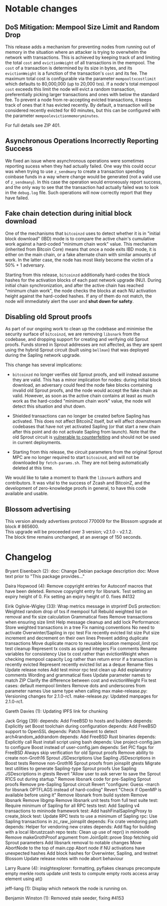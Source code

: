 Notable changes
===============

DoS Mitigation: Mempool Size Limit and Random Drop
--------------------------------------------------

This release adds a mechanism for preventing nodes from running out of memory
in the situation where an attacker is trying to overwhelm the network with
transactions. This is achieved by keeping track of and limiting the total
`cost` and `evictionWeight` of all transactions in the mempool. The `cost` of a
transaction is determined by its size in bytes, and its `evictionWeight` is a
function of the transaction's `cost` and its fee. The maximum total cost is
configurable via the parameter `mempooltxcostlimit` which defaults to
80,000,000 (up to 20,000 txs). If a node's total mempool `cost` exceeds this
limit the node will evict a random transaction, preferentially picking larger
transactions and ones with below the standard fee. To prevent a node from
re-accepting evicted transactions, it keeps track of ones that it has evicted
recently. By default, a transaction will be considered recently evicted for 60
minutes, but this can be configured with the parameter
`mempoolevictionmemoryminutes`.

For full details see ZIP 401.

Asynchronous Operations Incorrectly Reporting Success
-----------------------------------------------------
We fixed an issue where asynchronous operations were sometimes reporting sucess
when they had actually failed. One way this could occur was when trying to use
`z_sendmany` to create a transaction spending coinbase funds in a way where
change would be generated (not a valid use of `z_sendmany`). In this case the
operation would erroneously report success, and the only way to see that the
transaction had actually failed was to look in the `debug.log` file. Such
operations will now correctly report that they have failed.

Fake chain detection during initial block download
--------------------------------------------------

One of the mechanisms that `bitcoinzd` uses to detect whether it is in "initial
block download" (IBD) mode is to compare the active chain's cumulative work
against a hard-coded "minimum chain work" value. This mechanism (inherited from
Bitcoin Core) means that once a node exits IBD mode, it is either on the main
chain, or a fake alternate chain with similar amounts of work. In the latter
case, the node has most likely become the victim of a 50% + 1 adversary.

Starting from this release, `bitcoinzd` additionally hard-codes the block hashes
for the activation blocks of each past network upgrade (NU). During initial
chain synchronization, and after the active chain has reached "minimum chain
work", the node checks the blocks at each NU activation height against the
hard-coded hashes. If any of them do not match, the node will immediately alert
the user and **shut down for safety**.

Disabling old Sprout proofs
---------------------------

As part of our ongoing work to clean up the codebase and minimise the security
surface of `bitcoinzd`, we are removing `libsnark` from the codebase, and dropping
support for creating and verifying old Sprout proofs. Funds stored in Sprout
addresses are not affected, as they are spent using the hybrid Sprout circuit
(built using `bellman`) that was deployed during the Sapling network upgrade.

This change has several implications:

- `bitcoinzd` no longer verifies old Sprout proofs, and will instead assume they
  are valid. This has a minor implication for nodes: during initial block
  download, an adversary could feed the node fake blocks containing invalid old
  Sprout proofs, and the node would accept the fake chain as valid. However,
  as soon as the active chain contains at least as much work as the hard-coded
  "minimum chain work" value, the node will detect this situation and shut down.

- Shielded transactions can no longer be created before Sapling has activated.
  This does not affect BitcoinZ itself, but will affect downstream codebases that
  have not yet activated Sapling (or that start a new chain after this point and
  do not activate Sapling from launch). Note that the old Sprout circuit is
  [vulnerable to counterfeiting](https://z.cash/support/security/announcements/security-announcement-2019-02-05-cve-2019-7167/)
  and should not be used in current deployments.

- Starting from this release, the circuit parameters from the original Sprout
  MPC are no longer required to start `bitcoinzd`, and will not be downloaded by
  `fetch-params.sh`. They are not being automatically deleted at this time.

We would like to take a moment to thank the `libsnark` authors and contributors.
It was vital to the success of Zcash and BitcoinZ, and the development of zero-knowledge
proofs in general, to have this code available and usable.

Blossom advertising
---------------------------

This version already advertises protocol 770009 for the Blossom upgrade at block # 865600.  
This upgrade will be proceeded over 3 version; v2.1.0 - v2.1.2.  
The block time remains unchanged, at an average of 150 seconds.


Changelog
=========

Bryant Eisenbach (2):
      doc: Change Debian package description
      doc: Move text prior to "This package provides..."

Daira Hopwood (4):
      Remove copyright entries for Autoconf macros that have been deleted.
      Remove copyright entry for libsnark.
      Test setting an expiry height of 0.
      Fix setting an expiry height of 0. fixes #4132

Eirik Ogilvie-Wigley (33):
      Wrap metrics message in strprintf
      DoS protection: Weighted random drop of txs if mempool full
      Rebuild weighted list on removal and fix size calculation
      Grammatical fixes
      Remove transactions when ensuring size limit
      Help message cleanup and add lock
      Performance: Store weighted transactions in a tree
      Fix naming conventions
      No need to activate Overwinter/Sapling in rpc test
      Fix recently evicted list size
      Put size increment and decrement on their own lines
      Prevent adding duplicate transactions
      Move duplicate macro to reusable location
      mempool_limit rpc test cleanup
      Represent tx costs as signed integers
      Fix comments
      Rename variables for consistency
      Use tx cost rather than evictionWeight when checking mempool capacity
      Log rather than return error if a transaction is recently evicted
      Represent recently evicted list as a deque
      Rename files
      Update release notes
      Add test
      minor rpc test clean up
      Add explanatory comments
      Wording and grammatical fixes
      Update parameter names to match ZIP
      Clarify the difference between cost and evictionWeight
      Fix test cases: default mempool limiters
      Remove dots and underscores from parameter names
      Use same type when calling max
      make-release.py: Versioning changes for 2.1.0-rc1.
      make-release.py: Updated manpages for 2.1.0-rc1.

Gareth Davies (1):
      Updating IPFS link for chunking

Jack Grigg (39):
      depends: Add FreeBSD to hosts and builders
      depends: Explicitly set Boost toolchain during configuration
      depends: Add FreeBSD support to OpenSSL
      depends: Patch libevent to detect arch4random_addrandom
      depends: Add FreeBSD Rust binaries
      depends: Explicitly call Rust install script using bash
      depends: Use project-config.jam to configure Boost instead of user-config.jam
      depends: Set PIC flags for FreeBSD
      Always skip verification for old Sprout proofs
      Remove ability to create non-Groth16 Sprout JSDescriptions
      Use Sapling JSDescriptions in Boost tests
      Remove non-Groth16 Sprout proofs from joinsplit gtests
      Migrate test utilities to generate Sapling-type Sprout proofs
      Use Sapling JSDescriptions in gtests
      Revert "Allow user to ask server to save the Sprout R1CS out during startup."
      Remove libsnark code for pre-Sapling Sprout proofs
      Remove pre-Sapling Sprout circuit
      Revert "configure: Guess -march for libsnark OPTFLAGS instead of hard-coding"
      Revert "Check if OpenMP is available before using it"
      Remove libsnark from build system
      Remove libsnark
      Remove libgmp
      Remove libsnark unit tests from full test suite
      test: Require minimum of Sapling for all RPC tests
      test: Add Sapling v4 transactions to mininode framework
      test: Add hashFinalSaplingProxy to create_block
      test: Update RPC tests to use a minimum of Sapling
      rpc: Use Sapling transactions in zc_raw_joinsplit
      depends: Fix crate vendoring path
      depends: Helper for vendoring new crates
      depends: Add flag for building with a local librustzcash repo
      tests: Clean up use of repr() in mininode
      Remove makeGrothProof argument from JoinSplit::prove
      Stop fetching old Sprout parameters
      Add libsnark removal to notable changes
      Move AbortNode to the top of main.cpp
      Abort node if NU activations have unexpected hashes
      Add block hashes for Overwinter, Sapling, and testnet Blossom
      Update release notes with node abort behaviour

Larry Ruane (4):
      insightexplorer: formatting, pyflakes cleanups
      precompute empty merkle roots
      update unit tests to compute empty roots
      access array element using at()

jeff-liang (1):
      Display which network the node is running on.

Benjamin Winston (1):
      Removed stale seeder, fixing #4153
